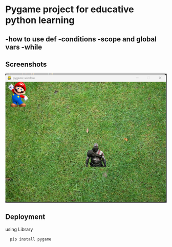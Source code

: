 
# Pygame project for educative python learning

-how to use def
-conditions
-scope and global vars
-while
-


## Screenshots

![BryannEVIN](./Capture.jpg)


## Deployment

using Library

```bash
  pip install pygame
```

